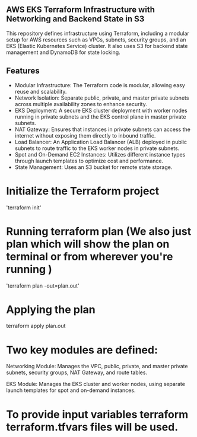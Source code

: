 ## AWS EKS Terraform Infrastructure with Networking and Backend State in S3

This repository defines infrastructure using Terraform, including a modular setup for AWS resources such as VPCs, subnets, security groups, and an EKS (Elastic Kubernetes Service) cluster. It also uses S3 for backend state management and DynamoDB for state locking.

## Features

- Modular Infrastructure: The Terraform code is modular, allowing easy reuse and scalability.
- Network Isolation: Separate public, private, and master private subnets across multiple availability zones to enhance security.
- EKS Deployment: A secure EKS cluster deployment with worker nodes running in private subnets and the EKS control plane in master private subnets.
- NAT Gateway: Ensures that instances in private subnets can access the internet without exposing them directly to inbound traffic.
- Load Balancer: An Application Load Balancer (ALB) deployed in public subnets to route traffic to the EKS worker nodes in private subnets.
- Spot and On-Demand EC2 Instances: Utilizes different instance types through launch templates to optimize cost and performance.
- State Management: Uses an S3 bucket for remote state storage.


# Initialize the Terraform project
'terraform init'

# Running terraform plan (We also just plan which will show the plan on terminal or from wherever you're running )
'terraform plan -out=plan.out'  

# Applying the plan 
terraform apply plan.out


# Two key modules are defined:

Networking Module: Manages the VPC, public, private, and master private subnets, security groups, NAT Gateway, and route tables.

EKS Module: Manages the EKS cluster and worker nodes, using separate launch templates for spot and on-demand instances.

# To provide input variables terraform terraform.tfvars files will be used.

